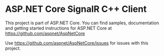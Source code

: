 # ASP.NET Core SignalR C++ Client

This project is part of ASP.NET Core. You can find samples, documentation and getting started instructions for ASP.NET Core at https://github.com/aspnet/AspNetCore

Use https://github.com/aspnet/AspNetCore/issues for issues with this project.
